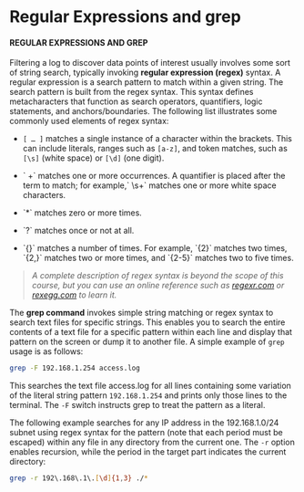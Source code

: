 # Regular Expressions and grep

#### REGULAR EXPRESSIONS AND GREP

Filtering a log to discover data points of interest usually involves some sort of string search, typically invoking **regular expression (regex)** syntax. A regular expression is a search pattern to match within a given string. The search pattern is built from the regex syntax. This syntax defines metacharacters that function as search operators, quantifiers, logic statements, and anchors/boundaries. The following list illustrates some commonly used elements of regex syntax:

-   `[ … ]` matches a single instance of a character within the brackets. This can include literals, ranges such as `[a-z]`, and token matches, such as `[\s]` (white space) or `[\d]` (one digit).

-   \` +\` matches one or more occurrences. A quantifier is placed after the term to match; for example,\` \\s+\` matches one or more white space characters.

  

-   \`\*\` matches zero or more times.

  

-   \`?\` matches once or not at all.

  

-   \`{}\` matches a number of times. For example, \`{2}\` matches two times, \`{2,}\` matches two or more times, and \`{2-5}\` matches two to five times.

  

> _A complete description of regex syntax is beyond the scope of this course, but you can use an online reference such as [regexr.com](https://course.adinusa.id/sections/regular-expressions-and-grep) or [rexegg.com](https://course.adinusa.id/sections/regular-expressions-and-grep) to learn it._

The **grep command** invokes simple string matching or regex syntax to search text files for specific strings. This enables you to search the entire contents of a text file for a specific pattern within each line and display that pattern on the screen or dump it to another file. A simple example of `grep` usage is as follows:

```Bash
grep -F 192.168.1.254 access.log
```

This searches the text file access.log for all lines containing some variation of the literal string pattern `192.168.1.254` and prints only those lines to the terminal. The `-F` switch instructs grep to treat the pattern as a literal.

The following example searches for any IP address in the 192.168.1.0/24 subnet using regex syntax for the pattern (note that each period must be escaped) within any file in any directory from the current one. The `-r` option enables recursion, while the period in the target part indicates the current directory:

```Bash
grep -r 192\.168\.1\.[\d]{1,3} ./*
```